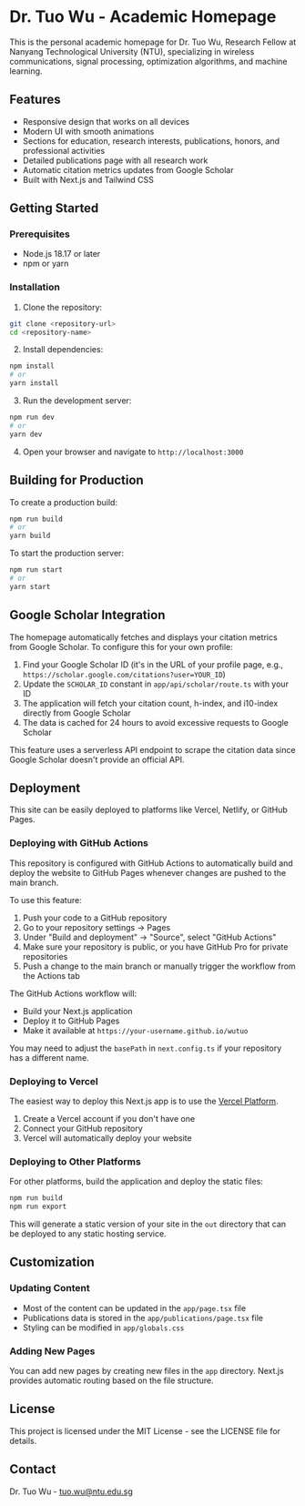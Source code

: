 # Dr. Tuo Wu - Academic Homepage

This is the personal academic homepage for Dr. Tuo Wu, Research Fellow at Nanyang Technological University (NTU), specializing in wireless communications, signal processing, optimization algorithms, and machine learning.

## Features

- Responsive design that works on all devices
- Modern UI with smooth animations
- Sections for education, research interests, publications, honors, and professional activities
- Detailed publications page with all research work
- Automatic citation metrics updates from Google Scholar
- Built with Next.js and Tailwind CSS

## Getting Started

### Prerequisites

- Node.js 18.17 or later
- npm or yarn

### Installation

1. Clone the repository:
```bash
git clone <repository-url>
cd <repository-name>
```

2. Install dependencies:
```bash
npm install
# or
yarn install
```

3. Run the development server:
```bash
npm run dev
# or
yarn dev
```

4. Open your browser and navigate to `http://localhost:3000`

## Building for Production

To create a production build:

```bash
npm run build
# or
yarn build
```

To start the production server:

```bash
npm run start
# or
yarn start
```

## Google Scholar Integration

The homepage automatically fetches and displays your citation metrics from Google Scholar. To configure this for your own profile:

1. Find your Google Scholar ID (it's in the URL of your profile page, e.g., `https://scholar.google.com/citations?user=YOUR_ID`)
2. Update the `SCHOLAR_ID` constant in `app/api/scholar/route.ts` with your ID
3. The application will fetch your citation count, h-index, and i10-index directly from Google Scholar
4. The data is cached for 24 hours to avoid excessive requests to Google Scholar

This feature uses a serverless API endpoint to scrape the citation data since Google Scholar doesn't provide an official API.

## Deployment

This site can be easily deployed to platforms like Vercel, Netlify, or GitHub Pages.

### Deploying with GitHub Actions

This repository is configured with GitHub Actions to automatically build and deploy the website to GitHub Pages whenever changes are pushed to the main branch.

To use this feature:

1. Push your code to a GitHub repository
2. Go to your repository settings -> Pages
3. Under "Build and deployment" -> "Source", select "GitHub Actions"
4. Make sure your repository is public, or you have GitHub Pro for private repositories
5. Push a change to the main branch or manually trigger the workflow from the Actions tab

The GitHub Actions workflow will:
- Build your Next.js application
- Deploy it to GitHub Pages
- Make it available at `https://your-username.github.io/wutuo`

You may need to adjust the `basePath` in `next.config.ts` if your repository has a different name.

### Deploying to Vercel

The easiest way to deploy this Next.js app is to use the [Vercel Platform](https://vercel.com/import).

1. Create a Vercel account if you don't have one
2. Connect your GitHub repository
3. Vercel will automatically deploy your website

### Deploying to Other Platforms

For other platforms, build the application and deploy the static files:

```bash
npm run build
npm run export
```

This will generate a static version of your site in the `out` directory that can be deployed to any static hosting service.

## Customization

### Updating Content

- Most of the content can be updated in the `app/page.tsx` file
- Publications data is stored in the `app/publications/page.tsx` file
- Styling can be modified in `app/globals.css`

### Adding New Pages

You can add new pages by creating new files in the `app` directory. Next.js provides automatic routing based on the file structure.

## License

This project is licensed under the MIT License - see the LICENSE file for details.

## Contact

Dr. Tuo Wu - tuo.wu@ntu.edu.sg

